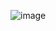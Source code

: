 ![image](https://user-images.githubusercontent.com/75125324/125932816-401986b8-13bc-4bd5-b32c-f2b09c1524ea.png)

